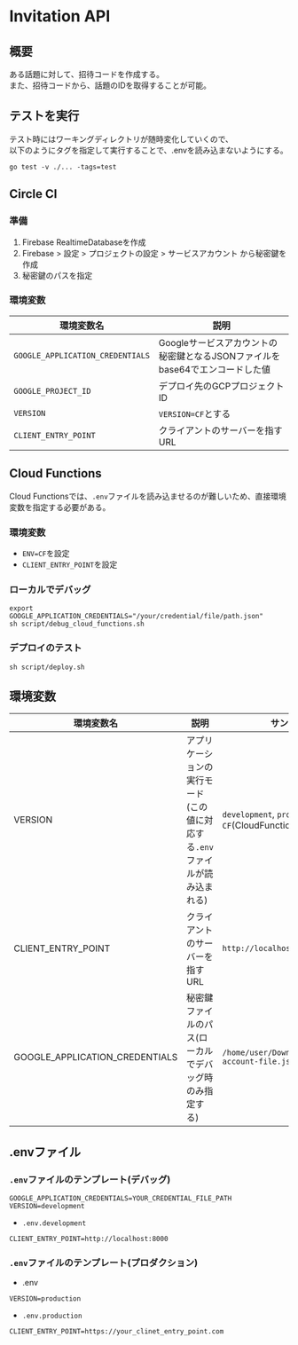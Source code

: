 # Invitation API

## 概要

ある話題に対して、招待コードを作成する。  
また、招待コードから、話題のIDを取得することが可能。

## テストを実行

テスト時にはワーキングディレクトリが随時変化していくので、  
以下のようにタグを指定して実行することで、.envを読み込まないようにする。

```shell
go test -v ./... -tags=test
```

## Circle CI

### 準備
1. Firebase RealtimeDatabaseを作成
2. Firebase > 設定 > プロジェクトの設定 > サービスアカウント から秘密鍵を作成
3. 秘密鍵のパスを指定

### 環境変数
| 環境変数名                       | 説明                                                                         |
| -------------------------------- | ---------------------------------------------------------------------------- |
| `GOOGLE_APPLICATION_CREDENTIALS` | Googleサービスアカウントの秘密鍵となるJSONファイルをbase64でエンコードした値 |
| `GOOGLE_PROJECT_ID`              | デプロイ先のGCPプロジェクトID                                                |
| `VERSION`                        | `VERSION=CF`とする                                                           |
| `CLIENT_ENTRY_POINT`             | クライアントのサーバーを指すURL                                              |


## Cloud Functions
Cloud Functionsでは、`.env`ファイルを読み込ませるのが難しいため、直接環境変数を指定する必要がある。

### 環境変数
- `ENV=CF`を設定
- `CLIENT_ENTRY_POINT`を設定

### ローカルでデバッグ
```shell
export GOOGLE_APPLICATION_CREDENTIALS="/your/credential/file/path.json"
sh script/debug_cloud_functions.sh
```
  
### デプロイのテスト
```shell
sh script/deploy.sh
```

## 環境変数

| 環境変数名                     | 説明                                                                       | サンプル                                         |
| ------------------------------ | -------------------------------------------------------------------------- | ------------------------------------------------ |
| VERSION                        | アプリケーションの実行モード(この値に対応する`.env`ファイルが読み込まれる) | `development`, `production`, `CF`(CloudFunction) |
| CLIENT_ENTRY_POINT             | クライアントのサーバーを指すURL                                            | `http://localhost:3000`                          |
| GOOGLE_APPLICATION_CREDENTIALS | 秘密鍵ファイルのパス(ローカルでデバッグ時のみ指定する)                     | `/home/user/Downloads/service-account-file.json` |

## .envファイル

### `.env`ファイルのテンプレート(デバッグ)
```.env
GOOGLE_APPLICATION_CREDENTIALS=YOUR_CREDENTIAL_FILE_PATH
VERSION=development
```
- `.env.development`
```shell
CLIENT_ENTRY_POINT=http://localhost:8000
```

### `.env`ファイルのテンプレート(プロダクション)
- .env
```.env
VERSION=production
```
- `.env.production`
```shell
CLIENT_ENTRY_POINT=https://your_clinet_entry_point.com
```